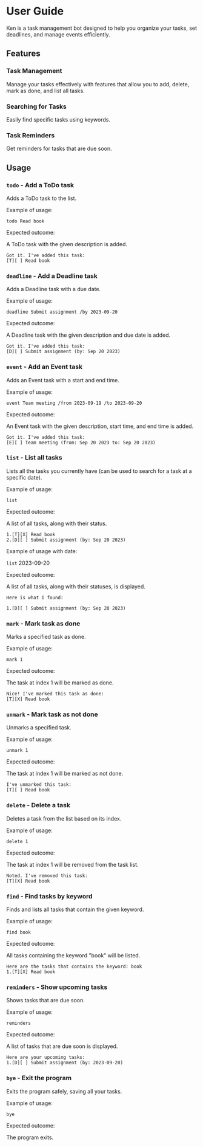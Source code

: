 # User Guide

Ken is a task management bot designed to help you organize your tasks, set deadlines, and manage events efficiently.

## Features 

### Task Management

Manage your tasks effectively with features that allow you to add, delete, mark as done, and list all tasks.

### Searching for Tasks

Easily find specific tasks using keywords.

### Task Reminders

Get reminders for tasks that are due soon.

## Usage

### `todo` - Add a ToDo task

Adds a ToDo task to the list.

Example of usage:

`todo Read book`

Expected outcome:

A ToDo task with the given description is added.

```
Got it. I've added this task:
[T][ ] Read book
```

### `deadline` - Add a Deadline task

Adds a Deadline task with a due date.

Example of usage:

`deadline Submit assignment /by 2023-09-20`

Expected outcome:

A Deadline task with the given description and due date is added.

```
Got it. I've added this task:
[D][ ] Submit assignment (by: Sep 20 2023)
```

### `event` - Add an Event task

Adds an Event task with a start and end time.

Example of usage:

`event Team meeting /from 2023-09-19 /to 2023-09-20`

Expected outcome:

An Event task with the given description, start time, and end time is added.

```
Got it. I've added this task:
[E][ ] Team meeting (from: Sep 20 2023 to: Sep 20 2023)
```

### `list` - List all tasks

Lists all the tasks you currently have (can be used to search for a task at a specific date).

Example of usage:

`list`

Expected outcome:

A list of all tasks, along with their status.

```
1.[T][X] Read book
2.[D][ ] Submit assignment (by: Sep 20 2023)
```

Example of usage with date:

`list` 2023-09-20

Expected outcome:

A list of all tasks, along with their statuses, is displayed.

```
Here is what I found:

1.[D][ ] Submit assignment (by: Sep 20 2023)
```

### `mark` - Mark task as done

Marks a specified task as done.

Example of usage:

`mark 1`

Expected outcome:

The task at index 1 will be marked as done.

```
Nice! I've marked this task as done: 
[T][X] Read book
```

### `unmark` - Mark task as not done

Unmarks a specified task.

Example of usage:

`unmark 1`

Expected outcome:

The task at index 1 will be marked as not done.

```
I've unmarked this task: 
[T][ ] Read book
```

### `delete` - Delete a task

Deletes a task from the list based on its index.

Example of usage:

`delete 1`

Expected outcome:

The task at index 1 will be removed from the task list.

```
Noted. I've removed this task:
[T][X] Read book
```

### `find` - Find tasks by keyword

Finds and lists all tasks that contain the given keyword.

Example of usage:

`find book`

Expected outcome:

All tasks containing the keyword "book" will be listed.

```
Here are the tasks that contains the keyword: book
1.[T][X] Read book
```

### `reminders` - Show upcoming tasks

Shows tasks that are due soon.

Example of usage:

`reminders`

Expected outcome:

A list of tasks that are due soon is displayed.

```
Here are your upcoming tasks:
1.[D][ ] Submit assignment (by: 2023-09-20)
```
### `bye` - Exit the program

Exits the program safely, saving all your tasks.

Example of usage:

`bye`

Expected outcome:

The program exits.
